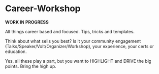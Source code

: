 # Career-Workshop
**WORK IN PROGRESS**  

All things career based and focused. Tips, tricks and templates.

Think about what sells you best? Is it your community engagement (Talks/Speaker/Volt/Organizer/Workshop), your experience, your certs or education.

Yes, all these play a part, but you want to HIGHLIGHT and DRIVE the big points. Bring the high up.

